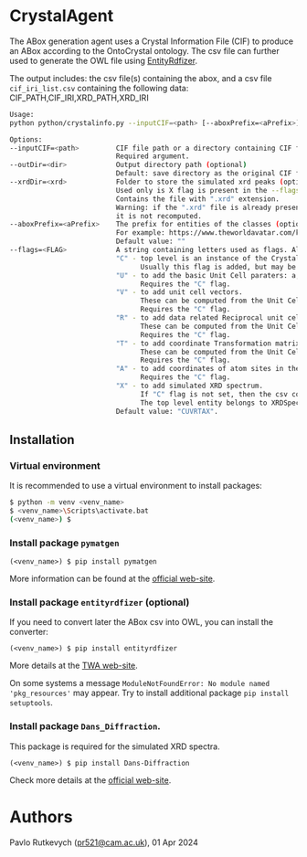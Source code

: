 # CrystalAgent

The ABox generation agent uses a Crystal Information File (CIF) to produce
an ABox according to the OntoCrystal ontology.
The csv file can further used to generate the OWL file using
[EntityRdfizer](https://github.com/cambridge-cares/TheWorldAvatar/tree/main/EntityRDFizer).

The output includes: the csv file(s) containing the abox, and a csv file
`cif_iri_list.csv` containing the following data:
CIF_PATH,CIF_IRI,XRD_PATH,XRD_IRI

```bash
Usage:
python python/crystalinfo.py --inputCIF=<path> [--aboxPrefix=<aPrefix>] [--outDir=<>] [--xrdDir] [--flag=]

Options:
--inputCIF=<path>         CIF file path or a directory containing CIF files.
                          Required argument.
--outDir=<dir>            Output directory path (optional)
                          Default: save directory as the original CIF file.
--xrdDir=<xrd>            Folder to store the simulated xrd peaks (optional).
                          Used only is X flag is present in the --flags argument.
                          Contains the file with ".xrd" extension.
                          Warning: if the ".xrd" file is already present in the <xrd> directory,
                          it is not recomputed.
--aboxPrefix=<aPrefix>    The prefix for entities of the classes (optional).
                          For example: https://www.theworldavatar.com/kg/cifdata/.
                          Default value: ""
--flags=<FLAG>            A string containing letters used as flags. Allowed letters:
                          "C" - top level is an instance of the CrystalInformation class.
                                Usually this flag is added, but may be omitted in case of pure XRD database (see flag "X" below).
                          "U" - to add the basic Unit Cell paraters: a,b,c,alpha,beta,gamma,volume,symmetry.
                                Requires the "C" flag.
                          "V" - to add unit cell vectors.
                                These can be computed from the Unit Cell parameters.
                                Requires the "C" flag.
                          "R" - to add data related Reciprocal unit cell: parameters,unit cell vectors.
                                These can be computed from the Unit Cell parameters.
                                Requires the "C" flag.
                          "T" - to add coordinate Transformation matrix from Fractional to Cartesian and vice versa.
                                These can be computed from the Unit Cell parameters.
                                Requires the "C" flag.
                          "A" - to add coordinates of atom sites in the unit cell.
                                Requires the "C" flag.
                          "X" - to add simulated XRD spectrum.
                                If "C" flag is not set, then the csv contains only the XRD data.
                                The top level entity belongs to XRDSpectrum class.
                          Default value: "CUVRTAX".

```

## Installation

### Virtual environment
It is recommended to use a virtual environment to install packages:

```bash
$ python -m venv <venv_name>
$ <venv_name>\Scripts\activate.bat
(<venv_name>) $
```

### Install package `pymatgen`

`(<venv_name>) $ pip install pymatgen`

More information can be found at the [official web-site](https://pymatgen.org/installation.html).

### Install package `entityrdfizer` (optional)
If you need to convert later the ABox csv into OWL, you can install the converter:

`(<venv_name>) $ pip install entityrdfizer`

More details at the [TWA web-site](https://github.com/cambridge-cares/TheWorldAvatar/tree/main/EntityRDFizer).

On some systems a message `ModuleNotFoundError: No module named 'pkg_resources'` may appear.
Try to install additional package `pip install setuptools`.

### Install package `Dans_Diffraction`.
This package is required for the simulated XRD spectra.

`(<venv_name>) $ pip install Dans-Diffraction`

Check more details at the [official web-site](https://pypi.org/project/Dans-Diffraction/).


# Authors #
Pavlo Rutkevych (pr521@cam.ac.uk), 01 Apr 2024

